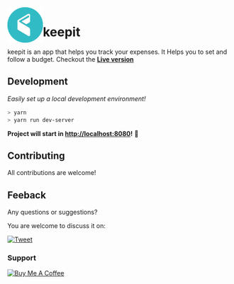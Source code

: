 <img align="left" width="80" height="80" src="https://raw.githubusercontent.com/yngrdyn/keepit/master/public/img/logo.png" alt="Keep your expenses within a budget">

# keepit

keepit is an app that helps you track your expenses. It Helps you to set and follow a budget. Checkout the **[Live version](https://yngrdyn.github.io/keepit/)**

## Development
_Easily set up a local development environment!_

```bash
> yarn
> yarn run dev-server
```
**Project will start in [http://localhost:8080](http://localhost:8080)!** 🎉

## Contributing
All contributions are welcome!

## Feeback
Any questions or suggestions?

You are welcome to discuss it on:

[![Tweet](https://img.shields.io/twitter/url/http/shields.io.svg?style=social)](https://twitter.com/yngrdyn)

### Support
<a href="https://www.buymeacoffee.com/yngrdyn" target="_blank"><img src="https://cdn.buymeacoffee.com/buttons/v2/default-orange.png" alt="Buy Me A Coffee" width="135"></a>
